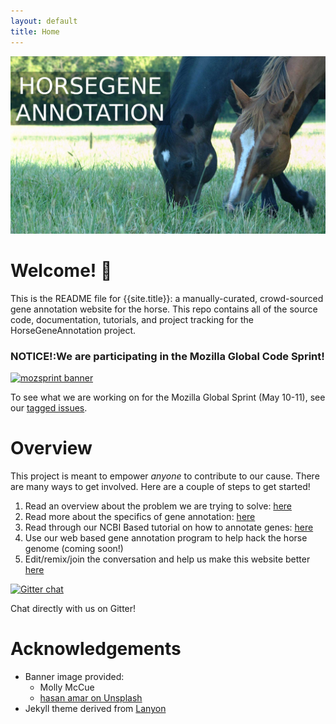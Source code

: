 ```yaml
---
layout: default
title: Home
---
```


![Banner ](assets/img/repo/banner2.png)
# Welcome! 🐴

This is the README file for {{site.title}}: a manually-curated,
crowd-sourced gene annotation website for the horse. This repo contains all of
the source code, documentation, tutorials, and project tracking for the
HorseGeneAnnotation project. 

### **NOTICE!**:We are participating in the Mozilla Global Code Sprint!
[
    ![mozsprint banner](https://assets.mofoprod.net/network/images/home-2x.original.jpg)
](https://www.mozillapulse.org/entry/757)

To see what we are working on for the Mozilla Global Sprint (May 10-11), see our
 [tagged issues](https://github.com/UMN-EGGL/HorseGeneAnnotation/issues?q=is%3Aissue+is%3Aopen+label%3Amozsprint).


# Overview
This project is meant to empower *anyone* to contribute to our cause. There are many ways
to get involved. Here are a couple of steps to get started!

1. Read an overview about the problem we are trying to solve: [here](_pages/problem.md)
1. Read more about the specifics of gene annotation: [here](_pages/What_is_Gene_Annotation.md)
1. Read through our NCBI Based tutorial on how to annotate genes: [here](_pages/NCBI_tutorial.md)
1. Use our web based gene annotation program to help hack the horse genome (coming soon!)
1. Edit/remix/join the conversation and help us make this website better [here](CONTRIBUTING.md) 


[![Gitter chat](https://badges.gitter.im/gitterHQ/gitter.png)](https://gitter.im/HorseGeneAnnotation ) 


Chat directly with us on Gitter!


# Acknowledgements
- Banner image provided: 
    - Molly McCue
    - [hasan amar on Unsplash](https://unsplash.com/photos/CRUBL_FDUOI)
- Jekyll theme derived from [Lanyon](http://lanyon.getpoole.com/)


<!--
<div class="posts">
  {% for post in paginator.posts %}
  <div class="post">
    <h1 class="post-title">
      <a href="{{ site.baseurl }}/{{ post.url }}">
        {{ post.title }}
      </a>
    </h1>

    <span class="post-date">{{ post.date | date_to_string }}</span>

    {{ post.content }}
  </div>
  {% endfor %}
</div>

<div class="pagination">
  {% if paginator.next_page %}
    <a class="pagination-item older" href="{{ site.baseurl }}/page{{paginator.next_page}}">Older</a>
  {% else %}
    <span class="pagination-item older">Older</span>
  {% endif %}
  {% if paginator.previous_page %}
    {% if paginator.page == 2 %}
      <a class="pagination-item newer" href="{{ site.baseurl }}/">Newer</a>
    {% else %}
      <a class="pagination-item newer" href="{{ site.baseurl }}/page{{paginator.previous_page}}">Newer</a>
    {% endif %}
  {% else %}
    <span class="pagination-item newer">Newer</span>
  {% endif %}
</div>
-->
